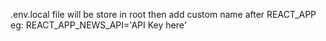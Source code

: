 .env.local file will be store in root
then add custom name after REACT_APP eg: 
REACT_APP_NEWS_API='API Key here'


